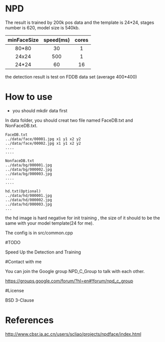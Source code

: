 # NPD

The result is trained by 200k pos data and the template is 24*24, stages number is 620, model size is 540kb.

minFaceSize    |  speed(ms)  | cores  
:-----: | :----:    | :----: 
80*80 |    30     | 1    
24x24 |    500    | 1
24*24 |   60     | 16

the detection result is test on FDDB data set (average 400*400)

# How to use
- you should mkdir data first

In data folder, you should creat two file named FaceDB.txt and NonFaceDB.txt.

```
FaceDB.txt
../data/face/00001.jpg x1 y1 x2 y2
../data/face/00002.jpg x1 y1 x2 y2
....
....
```

```
NonfaceDB.txt
../data/bg/000001.jpg
../data/bg/000002.jpg
../data/bg/000003.jpg
....
....
```

```
hd.txt(Optional)
../data/hd/000001.jpg
../data/hd/000002.jpg
../data/hd/000003.jpg
...
```

the hd image is hard negative for init training , the size of it should to be the same with your model template(24 for me).

The config is in src/common.cpp 

#TODO

Speed Up the Detection and Training

#Contact with me

You can join the Google group NPD_C_Group to talk with each other.

https://groups.google.com/forum/?hl=en#!forum/npd_c_group

#License

BSD 3-Clause

# References

http://www.cbsr.ia.ac.cn/users/scliao/projects/npdface/index.html
